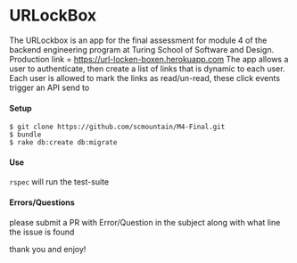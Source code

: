 # URLockBox

The URLockbox is an app for the final assessment for module 4 of the backend engineering program at Turing School of Software and Design.
Production link = https://url-locken-boxen.herokuapp.com
The app allows a user to authenticate, then create a list of links that is dynamic to each user.
Each user is allowed to mark the links as read/un-read, these click events trigger an API send to 


#### Setup
```$ git clone https://github.com/scmountain/M4-Final.git ```<br>
```$ bundle ```<br>
```$ rake db:create db:migrate ```<br>



#### Use
``` rspec ``` will run the test-suite

#### Errors/Questions
please submit a PR with Error/Question in the subject along with what line the issue is found

thank you and enjoy!
